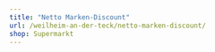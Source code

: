 ```yaml
---
title: "Netto Marken-Discount"
url: /weilheim-an-der-teck/netto-marken-discount/
shop: Supermarkt
---
```

